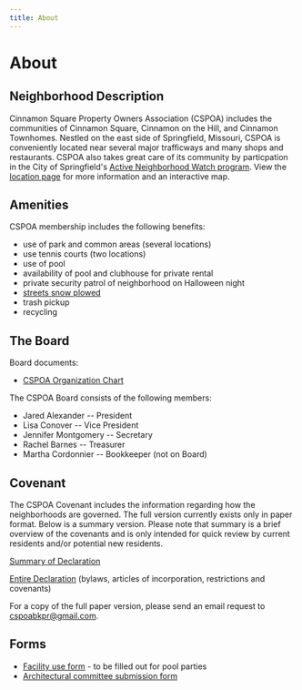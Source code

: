 ```yaml
---
title: About
---
```


# About

## Neighborhood Description

Cinnamon Square Property Owners Association (CSPOA) includes the communities of Cinnamon Square, Cinnamon on the Hill, and Cinnamon Townhomes.  Nestled on the east side of Springfield, Missouri, CSPOA is conveniently located near several major trafficways and many shops and restaurants.  CSPOA also takes great care of its community by particpation in the City of Springfield's [Active Neighborhood Watch program](http://www.springfieldmo.gov/172/Crime-Prevention). View the [location page](/location) for more information and an interactive map.

## Amenities
CSPOA membership includes the following benefits:

* use of park and common areas (several locations)
* use tennis courts (two locations)
* use of pool
* availability of pool and clubhouse for private rental
* private security patrol of neighborhood on Halloween night
* [streets snow plowed](http://cosmo.maps.arcgis.com/apps/Viewer/index.html?appid=25789b841bc74c6aae21d54f3d767211)
* trash pickup
* recycling

## The Board
Board documents:

* [CSPOA Organization Chart](/files/CSPOA_Organization_Chart.pdf)

The CSPOA Board consists of the following members:

* Jared Alexander -- President
* Lisa Conover -- Vice President
* Jennifer Montgomery -- Secretary
* Rachel Barnes -- Treasurer
* Martha Cordonnier -- Bookkeeper (not on Board)

## Covenant
The CSPOA Covenant includes the information regarding how the neighborhoods are governed.  The full version currently exists only in paper format. Below is a summary version. Please note that summary is a brief overview of the covenants and is only intended for quick review by current residents and/or potential new residents.

[Summary of Declaration](/files/SummaryOfDeclaration.pdf)

[Entire Declaration](/files/CSPOA_Covenants_with_2008_Amendments.pdf) (bylaws, articles of incorporation, restrictions and covenants)

For a copy of the full paper version, please send an email request to [cspoabkpr@gmail.com](mailto:cspoabkpr@gmail.com).

## Forms

* [Facility use form](/files/CSPOA_Facility_Use_Form.pdf) - to be filled out for pool parties
* [Architectural committee submission form](/files/Architectural_Committee_Submission_Form.pdf)
